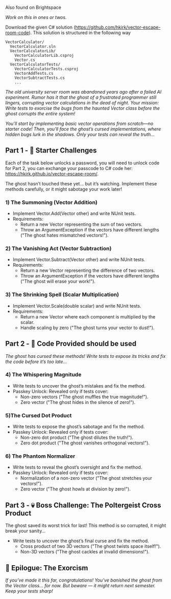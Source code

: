 Also found on Brightspace


*Work on this in ones or twos.*

Download the given C# solution (https://github.com/hkirk/vector-escape-room-code). This solution is structured in the following way

```
VectorCalculator/
  VectorCalculator.sln
  VectorCalculatorLib/
    VectorCalculatorLib.csproj
    Vector.cs
  VectorCalculatorTests/
    VectorCalculatorTests.csproj
    VectorAddTests.cs
    VectorSubtractTests.cs
    ...
```

*The old university server room was abandoned years ago after a failed AI experiment. Rumor has it that the ghost of a frustrated programmer still lingers, corrupting vector calculations in the dead of night. Your mission: Write tests to exorcise the bugs from the haunted Vector class before the ghost corrupts the entire system!*

*You’ll start by implementing basic vector operations from scratch—no starter code! Then, you’ll face the ghost’s cursed implementations, where hidden bugs lurk in the shadows. Only your tests can reveal the truth…*


## Part 1 - 🔦 Starter Challenges
Each of the task below unlocks a password, you will need to unlock code for Part 2, you can exchange your passcode to C# code her: https://hkirk.github.io/vector-escape-room/.

The ghost hasn’t touched these yet… but it’s watching. Implement these methods carefully, or it might sabotage your work later!

### 1) The Summoning (Vector Addition)

- Implement Vector.Add(Vector other) and write NUnit tests.
- Requirements:
  - Return a new Vector representing the sum of two vectors.
  - Throw an ArgumentException if the vectors have different lengths ("The ghost hates mismatched vectors!").

### 2) The Vanishing Act (Vector Subtraction)
- Implement Vector.Subtract(Vector other) and write NUnit tests.
- Requirements:
  - Return a new Vector representing the difference of two vectors.
  - Throw an ArgumentException if the vectors have different lengths ("The ghost will erase your work!").

### 3) The Shrinking Spell (Scalar Multiplication)
- Implement Vector.Scale(double scalar) and write NUnit tests.
- Requirements:
   - Return a new Vector where each component is multiplied by the scalar.
   - Handle scaling by zero ("The ghost turns your vector to dust!").

## Part 2 - 👻 Code Provided should be used

*The ghost has cursed these methods! Write tests to expose its tricks and fix the code before it’s too late…*


### 4) The Whispering Magnitude

- Write tests to uncover the ghost’s mistakes and fix the method.
- Passkey Unlock: Revealed only if tests cover:
  - Non-zero vectors ("The ghost muffles the true magnitude!").
  - Zero vector ("The ghost hides in the silence of zero!").

### 5)The Cursed Dot Product

- Write tests to expose the ghost’s sabotage and fix the method.
- Passkey Unlock: Revealed only if tests cover:
  - Non-zero dot product ("The ghost dilutes the truth!").
  - Zero dot product ("The ghost vanishes orthogonal vectors!").

### 6) The Phantom Normalizer

- Write tests to reveal the ghost’s oversight and fix the method.
- Passkey Unlock: Revealed only if tests cover:
  - Normalization of a non-zero vector ("The ghost stretches your vectors!").
  - Zero vector ("The ghost howls at division by zero!").


## Part 3 - 💀 Boss Challenge: The Poltergeist Cross Product

The ghost saved its worst trick for last! This method is so corrupted, it might break your sanity…


- Write tests to uncover the ghost’s final curse and fix the method.
  - Cross product of two 3D vectors ("The ghost twists space itself!").
  - Non-3D vectors ("The ghost cackles at invalid dimensions!").

## 📜 Epilogue: The Exorcism

*If you’ve made it this far, congratulations! You’ve banished the ghost from the Vector class… for now. But beware — it might return next semester. Keep your tests sharp!*